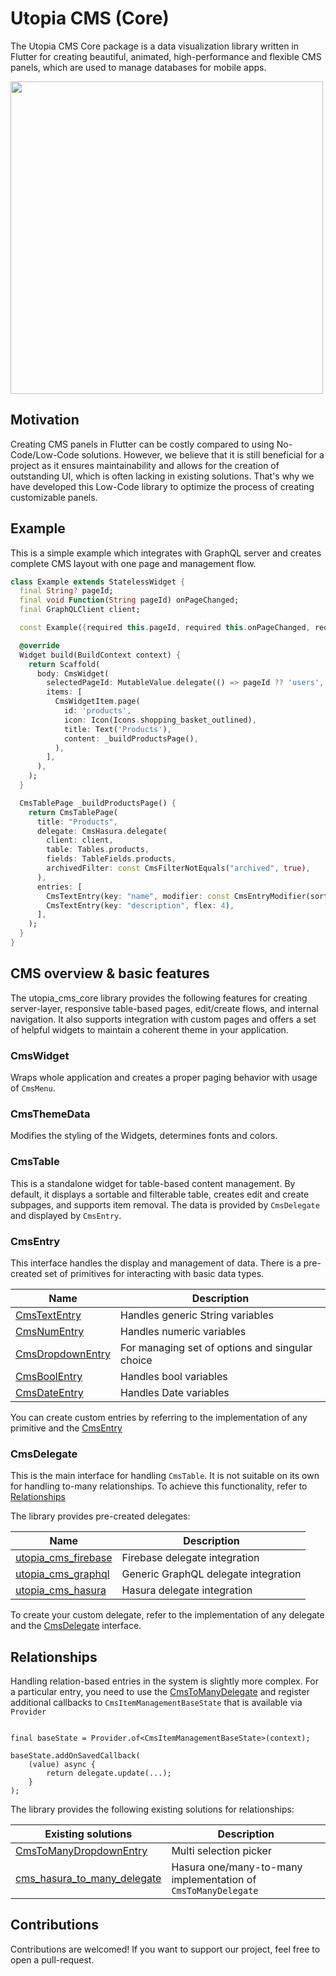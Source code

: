 # Utopia CMS (Core)

The Utopia CMS Core package is a data visualization library written in Flutter for creating beautiful,
animated, high-performance and flexible CMS panels, which are used to manage databases for mobile apps.

<img src="video.gif" height="500px"/>

## Motivation

Creating CMS panels in Flutter can be costly compared to using No-Code/Low-Code solutions. However, we believe that it
is still beneficial for a project as it ensures maintainability and allows for the creation of outstanding UI, which is
often lacking in existing solutions. That's why we have developed this Low-Code library to optimize the process of
creating customizable panels.

## Example

This is a simple example which integrates with GraphQL server and creates complete CMS layout with one page and
management flow.

```dart
class Example extends StatelessWidget {
  final String? pageId;
  final void Function(String pageId) onPageChanged;
  final GraphQLClient client;

  const Example({required this.pageId, required this.onPageChanged, required this.client});

  @override
  Widget build(BuildContext context) {
    return Scaffold(
      body: CmsWidget(
        selectedPageId: MutableValue.delegate(() => pageId ?? 'users', onPageChanged),
        items: [
          CmsWidgetItem.page(
            id: 'products',
            icon: Icon(Icons.shopping_basket_outlined),
            title: Text('Products'),
            content: _buildProductsPage(),
          ),
        ],
      ),
    );
  }

  CmsTablePage _buildProductsPage() {
    return CmsTablePage(
      title: "Products",
      delegate: CmsHasura.delegate(
        client: client,
        table: Tables.products,
        fields: TableFields.products,
        archivedFilter: const CmsFilterNotEquals("archived", true),
      ),
      entries: [
        CmsTextEntry(key: "name", modifier: const CmsEntryModifier(sortable: true)),
        CmsTextEntry(key: "description", flex: 4),
      ],
    );
  }
}
```

## CMS overview & basic features

The utopia_cms_core library provides the following features for creating server-layer, responsive table-based pages,
edit/create flows, and internal navigation. It also supports integration with custom pages and offers a set of helpful
widgets to maintain a coherent theme in your application.

### CmsWidget

Wraps whole application and creates a proper paging behavior with usage of `CmsMenu`.

### CmsThemeData

Modifies the styling of the Widgets, determines fonts and colors.

### CmsTable

This is a standalone widget for table-based content management. By default, it displays a sortable and filterable table,
creates edit and create subpages, and supports item removal. The data is provided by `CmsDelegate` and displayed by
`CmsEntry`.

### CmsEntry

This interface handles the display and management of data. There is a pre-created set of primitives for interacting with
basic data types.

| Name                                                                                                       | Description                                     |
|------------------------------------------------------------------------------------------------------------|-------------------------------------------------|
| [CmsTextEntry](https://pub.dev/documentation/utopia_cms/latest/utopia_cms/CmsTextEntry-class.html)         | Handles generic String variables                |
| [CmsNumEntry](https://pub.dev/documentation/utopia_cms/latest/utopia_cms/CmsNumEntry-class.html)           | Handles numeric variables                       |
| [CmsDropdownEntry](https://pub.dev/documentation/utopia_cms/latest/utopia_cms/CmsDropdownEntry-class.html) | For managing set of options and singular choice |
| [CmsBoolEntry](https://pub.dev/documentation/utopia_cms/latest/utopia_cms/CmsBoolEntry-class.html)         | Handles bool variables                          |
| [CmsDateEntry](https://pub.dev/documentation/utopia_cms/latest/utopia_cms/CmsDateEntry-class.html)         | Handles Date variables                          |

You can create custom entries by referring to the implementation of any primitive and the
[CmsEntry](https://pub.dev/documentation/utopia_cms/latest/utopia_cms/CmsEntry-class.html)

### CmsDelegate

This is the main interface for handling  `CmsTable`. It is not suitable on its own for handling to-many relationships.
To achieve this functionality, refer to [Relationships](#Relationships)

The library provides pre-created delegates:

| Name                                                                | Description                          |
|---------------------------------------------------------------------|--------------------------------------|
| [utopia_cms_firebase](https://pub.dev/packages/utopia_cms_firebase) | Firebase delegate integration        |
| [utopia_cms_graphql](https://pub.dev/packages/utopia_cms_graphql)   | Generic GraphQL delegate integration |
| [utopia_cms_hasura](https://pub.dev/packages/utopia_cms_hasura)     | Hasura delegate integration          |

To create your custom delegate, refer to the implementation of any delegate and the
[CmsDelegate](https://pub.dev/documentation/utopia_cms/latest/utopia_cms/CmsDelegate-class.html) interface.

## Relationships

Handling relation-based entries in the system is slightly more complex. For a particular entry, you need to use
the [CmsToManyDelegate](https://pub.dev/documentation/utopia_cms/latest/utopia_cms/CmsToManyDelegate-class.html)
and register additional callbacks to `CmsItemManagementBaseState` that is available via `Provider`

```

final baseState = Provider.of<CmsItemManagementBaseState>(context);

baseState.addOnSavedCallback(
    (value) async {
        return delegate.update(...);
    }
);
```

The library provides the following existing solutions for relationships:

| Existing solutions                                                                                                                                    | Description                                                    |
|-------------------------------------------------------------------------------------------------------------------------------------------------------|----------------------------------------------------------------|
| [CmsToManyDropdownEntry](https://pub.dev/documentation/utopia_cms/latest/utopia_cms/CmsTextEntry-class.html)                                          | Multi selection picker                                         |
| [cms_hasura_to_many_delegate](https://github.com/Utopia-USS/utopia_cms/blob/master/packages/hasura/lib/src/delegate/cms_hasura_to_many_delegate.dart) | Hasura one/many-to-many implementation of  `CmsToManyDelegate` |

## Contributions

Contributions are welcomed! If you want to support our project, feel free to open a pull-request.


